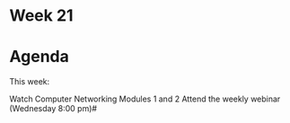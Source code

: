 # Week 21
# Agenda
This week:

Watch Computer Networking Modules 1 and 2
Attend the weekly webinar (Wednesday 8:00 pm)# 
